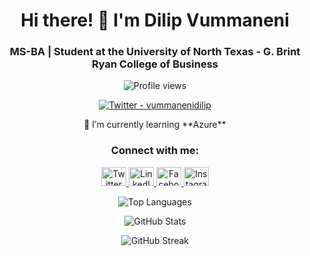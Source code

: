 <h1 align="center">Hi there! 👋 I'm Dilip Vummaneni</h1>
<h3 align="center">MS-BA | Student at the University of North Texas - G. Brint Ryan College of Business</h3>

<p align="center">
  <img src="https://komarev.com/ghpvc/?username=vummanenidilip&label=Profile%20views&color=0e75b6&style=flat" alt="Profile views" />
</p>

<p align="center">
  <a href="https://twitter.com/vummanenidilip" target="_blank">
    <img src="https://img.shields.io/twitter/follow/vummanenidilip?logo=twitter&style=for-the-badge" alt="Twitter - vummanenidilip" />
  </a>
</p>

<p align="center">
  🌱 I’m currently learning **Azure**
</p>

<h3 align="center">Connect with me:</h3>
<p align="center">
  <a href="https://twitter.com/vummanenidilip" target="_blank">
    <img src="https://raw.githubusercontent.com/rahuldkjain/github-profile-readme-generator/master/src/images/icons/Social/twitter.svg" alt="Twitter" height="30" width="40" />
  </a>
  <a href="https://linkedin.com/in/vummanenidilip" target="_blank">
    <img src="https://raw.githubusercontent.com/rahuldkjain/github-profile-readme-generator/master/src/images/icons/Social/linked-in-alt.svg" alt="LinkedIn" height="30" width="40" />
  </a>
  <a href="https://fb.com/vummanenidilip" target="_blank">
    <img src="https://raw.githubusercontent.com/rahuldkjain/github-profile-readme-generator/master/src/images/icons/Social/facebook.svg" alt="Facebook" height="30" width="40" />
  </a>
  <a href="https://instagram.com/dilip_vummaneni" target="_blank">
    <img src="https://raw.githubusercontent.com/rahuldkjain/github-profile-readme-generator/master/src/images/icons/Social/instagram.svg" alt="Instagram" height="30" width="40" />
  </a>
</p>



<p align="center">
  <img align="center" src="https://github-readme-stats.vercel.app/api/top-langs?username=vummanenidilip&show_icons=true&locale=en&layout=compact" alt="Top Languages" />
</p>

<p align="center">
  <img align="center" src="https://github-readme-stats.vercel.app/api?username=vummanenidilip&show_icons=true&locale=en" alt="GitHub Stats" />
</p>

<p align="center">
  <img align="center" src="https://github-readme-streak-stats.herokuapp.com/?user=vummanenidilip" alt="GitHub Streak" />
</p>
